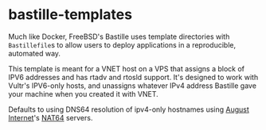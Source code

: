 # bastille-templates

Much like Docker, FreeBSD's Bastille uses template directories with `Bastillefile`s to allow users to deploy applications in a reproducible, automated way.

This template is meant for a VNET host on a VPS that assigns a block of IPV6 addresses and has rtadv and rtosld support.  It's designed to work with Vultr's IPV6-only hosts, and unassigns whatever IPv4 address Bastille gave your machine when you created it with VNET.

Defaults to using DNS64 resolution of ipv4-only hostnames using [August Internet](https://august.tw)'s [NAT64](https://en.wikipedia.org/wiki/NAT64) servers.
